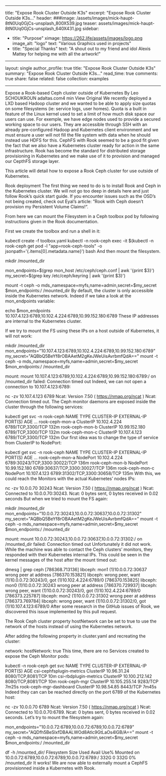 
---
title:  "Expose Rook Cluster Outside K3s"
excerpt: "Expose Rook Cluster Outside K3s..."
header:
  ###image: /assets/images/mick-haupt-8tN0Uq0GjCs-unsplash_800X539.jpg
  teaser: assets/images/mick-haupt-8tN0Uq0GjCs-unsplash_640X431.jpg
sidebar:
  - title: "Purpose"
    ximage: https://262.life/assets/images/logo.png
    image_alt: "logo"
    text: "Various Graphics used in projects"
  - title: "Special Thanks"
    text: "A shout out to my friend and idol Alexis Mattey for helping me with all the artwork!"


---
layout: single
author_profile: true
title:  "Expose Rook Cluster Outside K3s"
summary: "Expose Rook Cluster Outside K3s..."
read_time: true
comments: true
share: false
related: false
collection: examples

---
Expose a Rook-based Ceph cluster outside of Kubernetes
By Leo SCHOUKROUN adaltas.com4 min
View Original
We recently deployed a LXD based Hadoop cluster and we wanted to be able to apply size quotas on some filesystems (ie: service logs, user homes). Quota is a built in feature of the Linux kernel used to set a limit of how much disk space our users can use. For exemple, we have edge nodes used to provide a secured working space to our users. They are accessible through SSH with an already pre-configured Hadoop and Kubernetes client environment and we must ensure a user will not fill the file system with data when he should instead use HDFS for this. CephFS with Rook seemed to be a good fit given the fact that we also have a Kubernetes cluster ready for action in the same infrastructure. Rook has become the standard for distributed storage provisioning in Kubernetes and we make use of it to provision and managed our CepthFS storage layer.

This article will detail how to expose a Rook Ceph cluster for use outside of Kubernetes.

Rook deployment
The first thing we need to do is to install Rook and Ceph in the Kubernetes cluster. We will not go too deep in details here and just follow Rook’s quick start guide. If you encounter issues such as the OSD’s not being created, check out Eyal’s article: ”Rook with Ceph doesn’t provision my Persistent Volume Claims!“.

From here we can mount the Filesystem in a Ceph toolbox pod by following instructions given in the Rook documentation.

First we create the toolbox and run a shell in it:

kubectl create -f toolbox.yaml 
kubectl -n rook-ceph exec -it $(kubectl -n rook-ceph get pod -l "app=rook-ceph-tools" -o jsonpath='{.items[0].metadata.name}') bash
And then mount the filesystem.

mkdir /mounted_dir

mon_endpoints=$(grep mon_host /etc/ceph/ceph.conf | awk '{print $3}')
my_secret=$(grep key /etc/ceph/keyring | awk '{print $3}')

mount -t ceph -o mds_namespace=myfs,name=admin,secret=$my_secret $mon_endpoints:/ /mounted_dir
By default, the cluster is only accessible inside the Kubernetes network. Indeed if we take a look at the mon_endpoints variable:

echo $mon_endpoints 
10.107.4.123:6789,10.102.4.224:6789,10.99.152.180:6789
These IP addresses are internal to the Kubernetes cluster.

If we try to mount the FS using these IPs on a host outside of Kubernetes, it will not work:

mkdir /mounted_dir
mon_endpoints="10.107.4.123:6789,10.102.4.224:6789,10.99.152.180:6789"
my_secret="AQBbQ5BeYf8rOBAAetM2gKeJWeUisAvrbmfQdA=="
mount -t ceph -o mds_namespace=myfs,name=admin,secret=$my_secret $mon_endpoints:/ /mounted_dir

mount: mount 10.107.4.123:6789,10.102.4.224:6789,10.99.152.180:6789:/ on /mounted_dir failed: Connection timed out
Indeed, we can not open a connection to 10.107.4.123:6789:

nc -zv 10.107.4.123 6789
Ncat: Version 7.50 ( https://nmap.org/ncat )
Ncat: Connection timed out.
The Ceph monitor daemons are exposed inside the cluster through the following services:

kubectl get svc -n rook-ceph
NAME                       TYPE        CLUSTER-IP       EXTERNAL-IP   PORT(S)             AGE
...
rook-ceph-mon-a            ClusterIP   10.102.4.224     <none>        6789/TCP,3300/TCP   132m
rook-ceph-mon-b            ClusterIP   10.99.152.180    <none>        6789/TCP,3300/TCP   132m
rook-ceph-mon-c            ClusterIP   10.107.4.123     <none>        6789/TCP,3300/TCP   132m
Our first idea was to change the type of service from ClusterIP to NodePort:

kubectl get svc -n rook-ceph
NAME                       TYPE        CLUSTER-IP       EXTERNAL-IP   PORT(S)                         AGE
...
rook-ceph-mon-a            NodePort    10.102.4.224     <none>        6789:30243/TCP,3300:30022/TCP   136m
rook-ceph-mon-b            NodePort    10.99.152.180    <none>        6789:30637/TCP,3300:30027/TCP   136m
rook-ceph-mon-c            NodePort    10.107.4.123     <none>        6789:31302/TCP,3300:30658/TCP   135m
With this, we could reach the Monitors with the actual Kubernetes’ nodes IPs:

nc -zv 10.0.0.70 30243
Ncat: Version 7.50 ( https://nmap.org/ncat )
Ncat: Connected to 10.0.0.70:30243.
Ncat: 0 bytes sent, 0 bytes received in 0.02 seconds
But when we tried to mount the FS again:

mkdir /mounted_dir
mon_endpoints="10.0.0.72:30243,10.0.0.72:30637,10.0.0.72:31302"
my_secret="AQBbQ5BeYf8rOBAAetM2gKeJWeUisAvrbmfQdA=="
mount -t ceph -o mds_namespace=myfs,name=admin,secret=$my_secret $mon_endpoints:/ /mounted_dir

mount: mount 10.0.0.72:30243,10.0.0.72:30637,10.0.0.72:31302:/ on /mounted_dir failed: Connection timed out
Unfortunately it did not work. While the machine was able to contact the Ceph clusters’ monitors, they responded with their Kubernetes internal IPs. This could be seen in the kernel messages of the host after the mount timed out:

dmesg | grep ceph
[786368.713136] libceph: mon1 (1)10.0.0.72:30637 wrong peer at address
[786370.153821] libceph: wrong peer, want (1)10.0.0.72:30243/0, got (1)10.102.4.224:6789/0
[786370.153825] libceph: mon0 (1)10.0.0.72:30243 wrong peer at address
[786370.729937] libceph: wrong peer, want (1)10.0.0.72:30243/0, got (1)10.102.4.224:6789/0
[786373.225787] libceph: mon2 (1)10.0.0.72:31302 wrong peer at address
[786373.769784] libceph: wrong peer, want (1)10.0.0.72:31302/0, got (1)10.107.4.123:6789/0
After some research in the GitHub issues of Rook, we discovered this issue implemented by this pull request.

The Rook Ceph cluster property hostNetwork can be set to true to use the network of the hosts instead of using the Kubernetes network.

After adding the following property in cluster.yaml and recreating the cluster:

network:
  hostNetwork: true
This time, there are no Services created to expose the Ceph Monitor pods:

kubectl -n rook-ceph get svc 
NAME                       TYPE        CLUSTER-IP       EXTERNAL-IP   PORT(S)             AGE
csi-cephfsplugin-metrics   ClusterIP   10.96.31.24      <none>        8080/TCP,8081/TCP   10m
csi-rbdplugin-metrics      ClusterIP   10.100.212.142   <none>        8080/TCP,8081/TCP   10m
rook-ceph-mgr              ClusterIP   10.105.255.14    <none>        9283/TCP            7m25s
rook-ceph-mgr-dashboard    ClusterIP   10.98.54.85      <none>        8443/TCP            7m45s
Indeed they can can be reached directly on the port 6789 of the Kubernetes host:

nc -zv 10.0.0.70 6789
Ncat: Version 7.50 ( https://nmap.org/ncat )
Ncat: Connected to 10.0.0.70:6789.
Ncat: 0 bytes sent, 0 bytes received in 0.02 seconds.
Let’s try to mount the filesystem again:

mon_endpoints="10.0.0.72:6789,10.0.0.72:6789,10.0.0.72:6789"
my_secret="AQDfh5BeSlxfDBAALWOd8Atlc9GtLaOs4lGB/A=="
mount -t ceph -o mds_namespace=myfs,name=admin,secret=$my_secret $mon_endpoints:/ /mounted_dir

df -h /mounted_dir/
Filesystem                                      Size  Used Avail Use% Mounted on
10.0.0.72:6789,10.0.0.72:6789,10.0.0.72:6789:/  332G     0  332G   0% /mounted_dir
It works! We are now able to externally mount a CephFS provisionned inside a Kubernetes with Rook.
